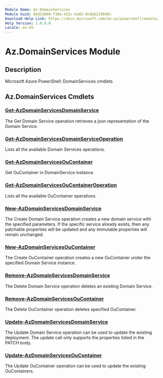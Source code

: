 ```yaml
---
Module Name: Az.DomainServices
Module Guid: 8e831800-f10a-432c-ba82-8c8ab219646c
Download Help Link: https://docs.microsoft.com/en-us/powershell/module/az.domainservices
Help Version: 1.0.0.0
Locale: en-US
---
```


# Az.DomainServices Module
## Description
Microsoft Azure PowerShell: DomainServices cmdlets

## Az.DomainServices Cmdlets
### [Get-AzDomainServicesDomainService](Get-AzDomainServicesDomainService.md)
The Get Domain Service operation retrieves a json representation of the Domain Service.

### [Get-AzDomainServicesDomainServiceOperation](Get-AzDomainServicesDomainServiceOperation.md)
Lists all the available Domain Services operations.

### [Get-AzDomainServicesOuContainer](Get-AzDomainServicesOuContainer.md)
Get OuContainer in DomainService instance.

### [Get-AzDomainServicesOuContainerOperation](Get-AzDomainServicesOuContainerOperation.md)
Lists all the available OuContainer operations.

### [New-AzDomainServicesDomainService](New-AzDomainServicesDomainService.md)
The Create Domain Service operation creates a new domain service with the specified parameters.
If the specific service already exists, then any patchable properties will be updated and any immutable properties will remain unchanged.

### [New-AzDomainServicesOuContainer](New-AzDomainServicesOuContainer.md)
The Create OuContainer operation creates a new OuContainer under the specified Domain Service instance.

### [Remove-AzDomainServicesDomainService](Remove-AzDomainServicesDomainService.md)
The Delete Domain Service operation deletes an existing Domain Service.

### [Remove-AzDomainServicesOuContainer](Remove-AzDomainServicesOuContainer.md)
The Delete OuContainer operation deletes specified OuContainer.

### [Update-AzDomainServicesDomainService](Update-AzDomainServicesDomainService.md)
The Update Domain Service operation can be used to update the existing deployment.
The update call only supports the properties listed in the PATCH body.

### [Update-AzDomainServicesOuContainer](Update-AzDomainServicesOuContainer.md)
The Update OuContainer operation can be used to update the existing OuContainers.

